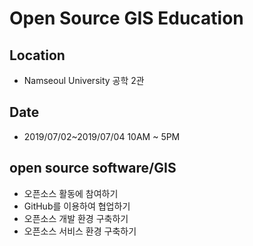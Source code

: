 ﻿# Open Source GIS Education

## Location
 * Namseoul University 공학 2관
 
## Date
 * 2019/07/02~2019/07/04 10AM ~ 5PM

## open source software/GIS
* 오픈소스 활동에 참여하기
* GitHub를 이용하여 협업하기
* 오픈소스 개발 환경 구축하기
* 오픈소스 서비스 환경 구축하기

